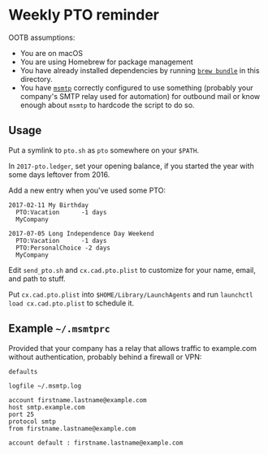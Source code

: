Weekly PTO reminder
===================

OOTB assumptions:

* You are on macOS
* You are using Homebrew for package management
* You have already installed dependencies by running
  [`brew bundle`](https://github.com/Homebrew/homebrew-bundle#install)
  in this directory.
* You have [`msmtp`](https://marlam.de/msmtp/) correctly configured to use something (probably your
  company's SMTP relay used for automation) for outbound mail or know enough
  about `msmtp` to hardcode the script to do so.

Usage
-----

Put a symlink to `pto.sh` as `pto` somewhere on your `$PATH`.

In `2017-pto.ledger`, set your opening balance, if you started the year with some days leftover from 2016.

Add a new entry when you've used some PTO:

```ledger
2017-02-11 My Birthday
  PTO:Vacation      -1 days
  MyCompany

2017-07-05 Long Independence Day Weekend
  PTO:Vacation      -1 days
  PTO:PersonalChoice -2 days
  MyCompany
```

Edit `send_pto.sh` and `cx.cad.pto.plist` to customize for your name, email, and path to stuff.

Put `cx.cad.pto.plist` into `$HOME/Library/LaunchAgents` and run `launchctl load cx.cad.pto.plist` to schedule it.

Example `~/.msmtprc`
--------------------

Provided that your company has a relay that allows traffic to example.com
without authentication, probably behind a firewall or VPN:

```
defaults

logfile ~/.msmtp.log

account firstname.lastname@example.com
host smtp.example.com
port 25
protocol smtp
from firstname.lastname@example.com

account default : firstname.lastname@example.com
```
